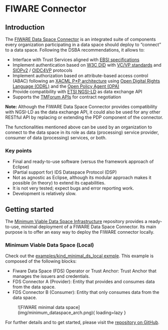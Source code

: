 # FIWARE Connector

## Introduction
The [FIWARE Data Space Connector](https://github.com/FIWARE/data-space-connector) is an integrated suite of components every organization participating in a data space should deploy to “connect” to a data space. Following the DSBA recommendations, it allows to:

* Interface with Trust Services aligned with [EBSI specifications](https://api-pilot.ebsi.eu/docs/apis)
* Implement authentication based on [W3C DID](https://www.w3.org/TR/did-core/) with 
 [VC/VP standards](https://www.w3.org/TR/vc-data-model/) and 
 [SIOPv2](https://openid.net/specs/openid-connect-self-issued-v2-1_0.html#name-cross-device-self-issued-op) / 
 [OIDC4VP](https://openid.net/specs/openid-4-verifiable-presentations-1_0.html#request_scope) protocols
* Implement authorization based on attribute-based access control (ABAC) following an 
 [XACML P*P architecture](https://www.oasis-open.org/committees/tc_home.php?wg_abbrev=xacml) using 
 [Open Digital Rights Language (ODRL)](https://www.w3.org/TR/odrl-model/) and the 
 [Open Policy Agent (OPA)](https://www.openpolicyagent.org/)
* Provide compatibility with [ETSI NGSI-LD](https://www.etsi.org/committee/cim) as data exchange API
* Supports the [TMForum APIs](https://www.tmforum.org/oda/open-apis/) for contract negotiation

**Note:** Although the FIWARE Data Space Connector provides compatibility with NGSI-LD as the data exchange 
API, it could also be used for any other RESTful API by replacing or extending the PDP component of the 
connector.

The functionalities mentioned above can be used by an organization to connect to the data space in its role 
as data (processing) service provider, consumer of data (processing) services, or both.

### Key points

- Final and ready-to-use software (versus the framework approach of Eclipse)
- (Partial support for) IDS Dataspace Protocol (DSP)
- Not as agnostic as Eclipse, although its modular approach makes it possible (in theory) to extend its capabilities.
- It is not very tested; expect bugs and error reporting work.
- Development is relatively slow.

## Getting started
The [Minimum Viable Data Space Infrastructure](https://github.com/CitComAI-Hub/Minimum_Viable_DataSpace_Infrastructure) repository provides a ready-to-use, minimal deployment of a FIWARE Data Space Connector. Its main purpose is to offer an easy way to deploy the FIWARE connector locally.

### Minimum Viable Data Space (Local)
Check out the [examples/kind_minimal_ds_local exmple](https://github.com/CitComAI-Hub/Minimum_Viable_DataSpace_Infrastructure/tree/main/examples/kind_minimal_ds_local). This example is composed of the following blocks:

- Fiware Data Space (FDS) Operator or Trust Anchor: Trust Anchor that manages the issuers and credentials.
- FDS Connector A (Provider): Entity that provides and consumes data from the data space.
- FDS Connector B (Consumer): Entity that only consumes data from the data space.

<figure markdown>
  ![FIWARE minimal data space](img/minimum_dataspace_arch.png){ loading=lazy }
</figure>

For further details and to get started, please visit the [repository on GitHub](https://github.com/CitComAI-Hub/Minimum_Viable_DataSpace_Infrastructure).


